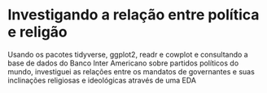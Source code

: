 # Investigando a relação entre política e religão
Usando os pacotes tidyverse, ggplot2, readr e cowplot e consultando a base de dados do Banco Inter Americano sobre partidos políticos do mundo, investiguei as relações entre os mandatos de governantes e suas inclinações religiosas e ideológicas através de uma EDA
